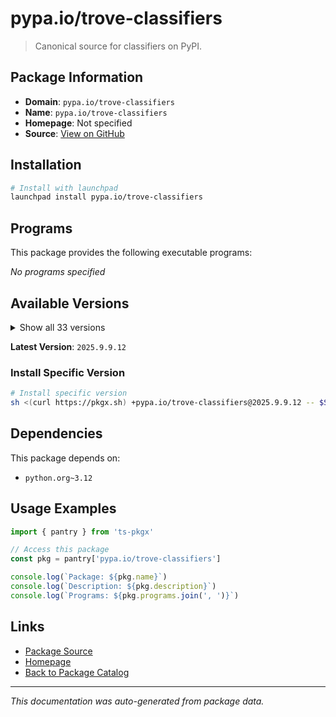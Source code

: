 # pypa.io/trove-classifiers

> Canonical source for classifiers on PyPI.

## Package Information

- **Domain**: `pypa.io/trove-classifiers`
- **Name**: `pypa.io/trove-classifiers`
- **Homepage**: Not specified
- **Source**: [View on GitHub](https://github.com/pkgxdev/pantry/tree/main/projects/pypa.io/trove-classifiers/package.yml)

## Installation

```bash
# Install with launchpad
launchpad install pypa.io/trove-classifiers
```

## Programs

This package provides the following executable programs:

*No programs specified*

## Available Versions

<details>
<summary>Show all 33 versions</summary>

- `2025.9.9.12`, `2025.9.8.13`, `2025.9.11.17`, `2025.8.6.13`, `2025.8.26.11`
- `2025.5.9.12`, `2025.5.8.15`, `2025.5.8.13`, `2025.5.7.19`, `2025.5.1.12`
- `2025.4.28.22`, `2025.4.11.15`, `2025.3.3.18`, `2025.3.19.19`, `2025.3.13.13`
- `2025.2.18.16`, `2025.1.7.14`, `2025.1.6.15`, `2025.1.15.22`, `2025.1.10.15`
- `2024.9.12`, `2024.7.2`, `2024.7.1`, `2024.5.22`, `2024.5.17`
- `2024.4.10`, `2024.3.25`, `2024.3.3`, `2024.10.21.16`, `2024.10.14`
- `2024.10.13`, `2024.10.12`, `2024.10.11`

</details>

**Latest Version**: `2025.9.9.12`

### Install Specific Version

```bash
# Install specific version
sh <(curl https://pkgx.sh) +pypa.io/trove-classifiers@2025.9.9.12 -- $SHELL -i
```

## Dependencies

This package depends on:

- `python.org~3.12`

## Usage Examples

```typescript
import { pantry } from 'ts-pkgx'

// Access this package
const pkg = pantry['pypa.io/trove-classifiers']

console.log(`Package: ${pkg.name}`)
console.log(`Description: ${pkg.description}`)
console.log(`Programs: ${pkg.programs.join(', ')}`)
```

## Links

- [Package Source](https://github.com/pkgxdev/pantry/tree/main/projects/pypa.io/trove-classifiers/package.yml)
- [Homepage](#)
- [Back to Package Catalog](../../../package-catalog.md)

---

*This documentation was auto-generated from package data.*
